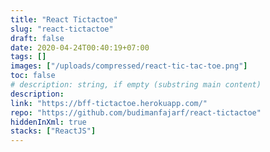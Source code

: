 ```yaml
---
title: "React Tictactoe"
slug: "react-tictactoe"
draft: false
date: 2020-04-24T00:40:19+07:00
tags: []
images: ["/uploads/compressed/react-tic-tac-toe.png"]
toc: false
# description: string, if empty (substring main content)
description:
link: "https://bff-tictactoe.herokuapp.com/"
repo: "https://github.com/budimanfajarf/react-tictactoe"
hiddenInXml: true
stacks: ["ReactJS"]
---
```


